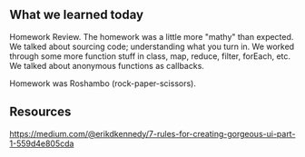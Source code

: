 ## What we learned today

Homework Review. The homework was a little more "mathy" than expected. We talked about sourcing code; understanding what you turn in.
We worked through some more function stuff in class, map, reduce, filter, forEach, etc.
We talked about anonymous functions as callbacks.

Homework was Roshambo (rock-paper-scissors).


## Resources

https://medium.com/@erikdkennedy/7-rules-for-creating-gorgeous-ui-part-1-559d4e805cda
